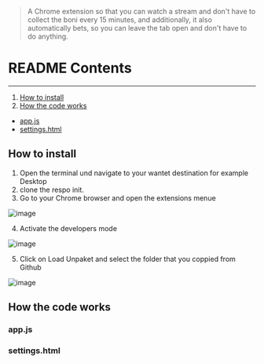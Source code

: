 > A Chrome extension so that you can watch a stream and don't have to collect the boni every 15 minutes, and additionally, it also automatically bets, so you can leave the tab open and don't have to do anything.

# README Contents
---
1. [How to install](#how-to-install)
2. [How the code works](#how-the-code-works)
- [app.js](#appjs)
- [settings.html](#settingshtml)

## How to install
1. Open the terminal und navigate to your wantet destination for example Desktop
2. clone the respo init.
3. Go to your Chrome browser and open the extensions menue

![image](https://github.com/Ghrf6/chrome-extension/assets/111276076/2dde3ff4-766a-4f97-8bcd-af8c817bb007)

4. Activate the developers mode

![image](https://github.com/Ghrf6/chrome-extension/assets/111276076/81d63e74-978b-4cc9-ae95-5a2cb2f72a94)

5. Click on Load Unpaket and select the folder that you coppied from Github
   
![image](https://github.com/Ghrf6/chrome-extension/assets/111276076/d747009c-95c4-494c-8f8e-ac90510ff5a4)



## How the code works


### app.js


### settings.html

